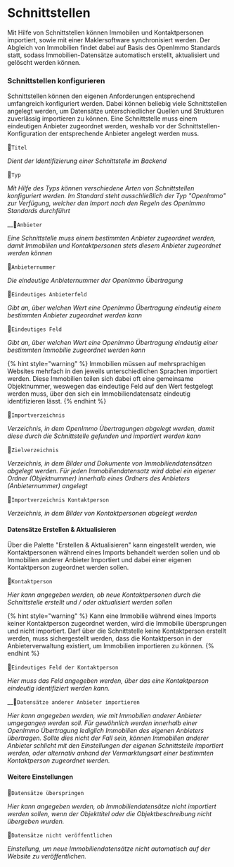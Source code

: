 # Schnittstellen

Mit Hilfe von Schnittstellen können Immobilen und Kontaktpersonen importiert, sowie mit einer Maklersoftware synchronisiert werden. Der Abgleich von Immobilien findet dabei auf Basis des OpenImmo Standards statt, sodass Immobilien-Datensätze automatisch erstellt, aktualisiert und gelöscht werden können.

### Schnittstellen konfigurieren

Schnittstellen können den eigenen Anforderungen entsprechend umfangreich konfiguriert werden. Dabei können beliebig viele Schnittstellen angelegt werden, um Datensätze unterschiedlicher Quellen und Strukturen zuverlässig importieren zu können. Eine Schnittstelle muss einem eindeutigen Anbieter zugeordnet werden, weshalb vor der Schnittstellen-Konfiguration der entsprechende Anbieter angelegt werden muss.

🔹`Titel`

_Dient der Identifizierung einer Schnittstelle im Backend_

🔹`Typ`

_Mit Hilfe des Typs können verschiedene Arten von Schnittstellen konfiguriert werden. Im Standard steht ausschließlich der Typ "OpenImmo" zur Verfügung, welcher den Import nach den Regeln des OpenImmo Standards durchführt_

\_\_🔹`Anbieter`

_Eine Schnittstelle muss einem bestimmten Anbieter zugeordnet werden, damit Immobilien und Kontaktpersonen stets diesem Anbieter zugeordnet werden können_

🔹`Anbieternummer`

_Die eindeutige Anbieternummer der OpenImmo Übertragung_

🔹`Eindeutiges Anbieterfeld`

_Gibt an, über welchen Wert eine OpenImmo Übertragung eindeutig einem bestimmten Anbieter zugeordnet werden kann_

🔹`Eindeutiges Feld`

_Gibt an, über welchen Wert eine OpenImmo Übertragung eindeutig einer bestimmten Immobilie zugeordnet werden kann_

{% hint style="warning" %}
Immobilien müssen auf mehrsprachigen Websites mehrfach in den jeweils unterschiedlichen Sprachen importiert werden. Diese Immobilien teilen sich dabei oft eine gemeinsame Objektnummer, weswegen das eindeutige Feld auf den Wert festgelegt werden muss, über den sich ein Immobiliendatensatz eindeutig identifizieren lässt.
{% endhint %}

🔹`Importverzeichnis`

_Verzeichnis, in dem OpenImmo Übertragungen abgelegt werden, damit diese durch die Schnittstelle gefunden und importiert werden kann_

🔹`Zielverzeichnis`

_Verzeichnis, in dem Bilder und Dokumente von Immobiliendatensätzen abgelegt werden. Für jeden Immobiliendatensatz wird dabei ein eigener Ordner \(Objektnummer\) innerhalb eines Ordners des Anbieters \(Anbieternummer\) angelegt_

🔹`Importverzeichnis Kontaktperson`

_Verzeichnis, in dem Bilder von Kontaktpersonen abgelegt werden_

#### Datensätze Erstellen & Aktualisieren

Über die Palette "Erstellen & Aktualisieren" kann eingestellt werden, wie Kontaktpersonen während eines Imports behandelt werden sollen und ob Immobilien anderer Anbieter Importiert und dabei einer eigenen Kontaktperson zugeordnet werden sollen.

🔹`Kontaktperson`

_Hier kann angegeben werden, ob neue Kontaktpersonen durch die Schnittstelle erstellt und / oder aktualisiert werden sollen_

{% hint style="warning" %}
Kann eine Immobilie während eines Imports keiner Kontaktperson zugeordnet werden, wird die Immobilie übersprungen und nicht importiert. Darf über die Schnittstelle keine Kontaktperson erstellt werden, muss sichergestellt werden, dass die Kontaktperson in der Anbieterverwaltung existiert, um Immobilien importieren zu können.
{% endhint %}

🔹`Eindeutiges Feld der Kontaktperson`

_Hier muss das Feld angegeben werden, über das eine Kontaktperson eindeutig identifiziert werden kann._

 __🔹`Datensätze anderer Anbieter importieren`

_Hier kann angegeben werden, wie mit Immobilien anderer Anbieter umgegangen werden soll. Für gewöhnlich werden innerhalb einer OpenImmo Übertragung lediglich Immobilien des eigenen Anbieters übertragen. Sollte dies nicht der Fall sein, können Immobilien anderer Anbieter schlicht mit den Einstellungen der eigenen Schnittstelle importiert werden, oder alternativ anhand der Vermarktungsart einer bestimmten Kontaktperson zugeordnet werden._

#### Weitere Einstellungen

🔹`Datensätze überspringen`

_Hier kann angegeben werden, ob Immobiliendatensätze nicht importiert werden sollen, wenn der Objekttitel oder die Objektbeschreibung nicht übergeben wurden._

🔹`Datensätze nicht veröffentlichen`

_Einstellung, um neue Immobiliendatensätze nicht automatisch auf der Website zu veröffentlichen._

